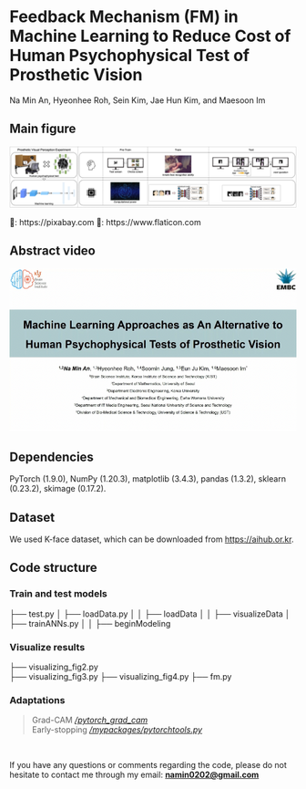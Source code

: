 # Feedback Mechanism (FM) in Machine Learning to Reduce Cost of Human Psychophysical Test of Prosthetic Vision
Na Min An, Hyeonhee Roh, Sein Kim, Jae Hun Kim, and Maesoon Im

## Main figure
<p align="center" width="100%"><img src="https://github.com/namin-an/FM/blob/main/images/Fig1.png"></img></p>   
🌃: https://pixabay.com
🌁: https://www.flaticon.com
<br />

## Abstract video
[![IMAGE ALT TEXT](https://github.com/namin-an/FM/blob/main/images/cover.png)](https://www.youtube.com/watch?v=kHdlyUNurds)
<br />

## Dependencies
PyTorch (1.9.0), NumPy (1.20.3), matplotlib (3.4.3), pandas (1.3.2), sklearn (0.23.2), skimage (0.17.2).
<br />

## Dataset
We used K-face dataset, which can be downloaded from https://aihub.or.kr.
<br />

## Code structure

### Train and test models
├── test.py
│   ├── loadData.py
│   │   ├── loadData
│   │   ├── visualizeData
│   ├── trainANNs.py
│   │   ├── beginModeling


### Visualize results
├── visualizing_fig2.py  
├── visualizing_fig3.py 
├── visualizing_fig4.py 
├── fm.py 

### Adaptations
> Grad-CAM [*/pytorch_grad_cam*](https://github.com/jacobgil/pytorch-grad-cam)   
> Early-stopping [*/mypackages/pytorchtools.py*](https://github.com/Bjarten/early-stopping-pytorch)
<br />

If you have any questions or comments regarding the code, please do not hesitate to contact me through my email: **namin0202@gmail.com**

